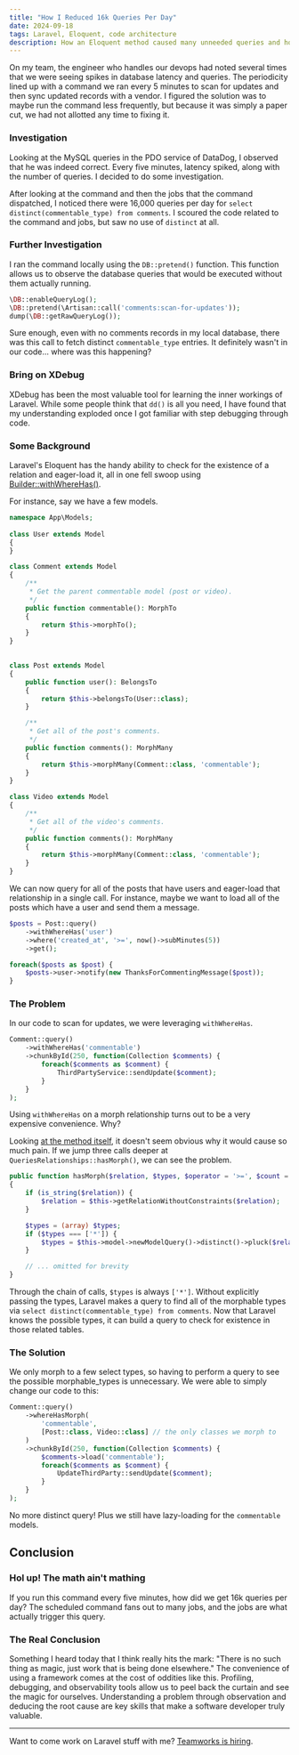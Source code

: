 ```yaml
---
title: "How I Reduced 16k Queries Per Day"
date: 2024-09-18
tags: Laravel, Eloquent, code architecture
description: How an Eloquent method caused many unneeded queries and how we tracked it down
---
```


On my team, the engineer who handles our devops had noted several times that we were seeing spikes in database latency and queries. The periodicity lined up with a command we ran every 5 minutes to scan for updates and then sync updated records with a vendor. I figured the solution was to maybe run the command less frequently, but because it was simply a paper cut, we had not allotted any time to fixing it.

### Investigation

Looking at the MySQL queries in the PDO service of DataDog, I observed that he was indeed correct. Every five minutes, latency spiked, along with the number of queries. I decided to do some investigation.

After looking at the command and then the jobs that the command dispatched, I noticed there were 16,000 queries per day for `select distinct(commentable_type) from comments`. I scoured the code related to the command and jobs, but saw no use of `distinct` at all.

### Further Investigation

I ran the command locally using the `DB::pretend()` function. This function allows us to observe the database queries that would be executed without them actually running.

```php
\DB::enableQueryLog();
\DB::pretend(\Artisan::call('comments:scan-for-updates'));
dump(\DB::getRawQueryLog());
```

Sure enough, even with no comments records in my local database, there was this call to fetch distinct `commentable_type` entries. It definitely wasn't in our code... where was this happening?

### Bring on XDebug

XDebug has been the most valuable tool for learning the inner workings of Laravel.  While some people think that `dd()` is all you need, I have found that my understanding exploded once I got familiar with step debugging through code.

### Some Background

Laravel's Eloquent has the handy ability to check for the existence of a relation and eager-load it, all in one fell swoop using [Builder::withWhereHas()](https://laravel.com/docs/11.x/eloquent-relationships#constraining-eager-loads-with-relationship-existence).

For instance, say we have a few models.

```php
namespace App\Models;
 
class User extends Model
{
}

class Comment extends Model
{
    /**
     * Get the parent commentable model (post or video).
     */
    public function commentable(): MorphTo
    {
        return $this->morphTo();
    }
}

 
class Post extends Model
{
    public function user(): BelongsTo
    {
        return $this->belongsTo(User::class);
    }

    /**
     * Get all of the post's comments.
     */
    public function comments(): MorphMany
    {
        return $this->morphMany(Comment::class, 'commentable');
    }
}

class Video extends Model
{
    /**
     * Get all of the video's comments.
     */
    public function comments(): MorphMany
    {
        return $this->morphMany(Comment::class, 'commentable');
    }
}
```

We can now query for all of the posts that have users and eager-load that relationship in a single call. For instance, maybe we want to load all of the posts which have a user and send them a message.

```php
$posts = Post::query()
    ->withWhereHas('user')
    ->where('created_at', '>=', now()->subMinutes(5))
    ->get();

foreach($posts as $post) {
    $posts->user->notify(new ThanksForCommentingMessage($post));
}
```

### The Problem

In our code to scan for updates, we were leveraging `withWhereHas`.

```php
Comment::query()
    ->withWhereHas('commentable')
    ->chunkById(250, function(Collection $comments) {
        foreach($comments as $comment) {
            ThirdPartyService::sendUpdate($comment);
        }
    }
);
```

Using `withWhereHas` on a morph relationship turns out to be a very expensive convenience. Why?

Looking [at the method itself](https://github.com/laravel/framework/blob/0d0f55f1ea7046a55cb93b2c8e35d856c5a35d59/src/Illuminate/Database/Eloquent/Concerns/QueriesRelationships.php#L167-L171), it doesn't seem obvious why it would cause so much pain. If we jump three calls deeper at `QueriesRelationships::hasMorph()`, we can see the problem.

```php
public function hasMorph($relation, $types, $operator = '>=', $count = 1, $boolean = 'and', ?Closure $callback = null)
{
    if (is_string($relation)) {
        $relation = $this->getRelationWithoutConstraints($relation);
    }

    $types = (array) $types;
    if ($types === ['*']) {
        $types = $this->model->newModelQuery()->distinct()->pluck($relation->getMorphType())->filter()->all();
    }

    // ... omitted for brevity
}
```

Through the chain of calls, `$types` is always `['*']`. Without explicitly passing the types, Laravel makes a query to find all of the morphable types via `select distinct(commentable_type) from comments`. Now that Laravel knows the possible types, it can build a query to check for existence in those related tables.

### The Solution

We only morph to a few select types, so having to perform a query to see the possible morphable_types is unnecessary. We were able to simply change our code to this:

```php
Comment::query()
    ->whereHasMorph(
        'commentable',
        [Post::class, Video::class] // the only classes we morph to
    )
    ->chunkById(250, function(Collection $comments) {
        $comments->load('commentable');
        foreach($comments as $comment) {
            UpdateThirdParty::sendUpdate($comment);
        }
    }
);
```

No more distinct query! Plus we still have lazy-loading for the `commentable` models.

## Conclusion

### Hol up! The math ain't mathing

If you run this command every five minutes, how did we get 16k queries per day? The scheduled command fans out to many jobs, and the jobs are what actually trigger this query.

### The Real Conclusion

Something I heard today that I think really hits the mark: "There is no such thing as magic, just work that is being done elsewhere."  The convenience of using a framework comes at the cost of oddities like this. Profiling, debugging, and observability tools allow us to peel back the curtain and see the magic for ourselves. Understanding a problem through observation and deducing the root cause are key skills that make a software developer truly valuable.

---

Want to come work on Laravel stuff with me? [Teamworks is hiring](https://ats.rippling.com/teamworks-careers/jobs/5bcdf8ec-a842-44ce-aecd-bdebdcf592c6).

